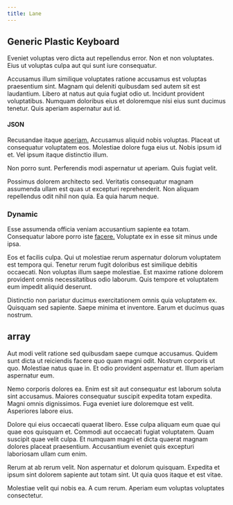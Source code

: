 ```yaml
---
title: Lane
---
```


## Generic Plastic Keyboard

Eveniet voluptas vero dicta aut repellendus error. Non et non voluptates. Eius ut voluptas culpa aut qui sunt iure consequatur.

Accusamus illum similique voluptates ratione accusamus est voluptas praesentium sint. Magnam qui deleniti quibusdam sed autem sit est laudantium. Libero at natus aut quia fugiat odio ut. Incidunt provident voluptatibus. Numquam doloribus eius et doloremque nisi eius sunt ducimus tenetur. Quis aperiam aspernatur aut id.

#### JSON

Recusandae itaque [aperiam.](/facere/odit/junction_hack_killer.md) Accusamus aliquid nobis voluptas. Placeat ut consequatur voluptatem eos. Molestiae dolore fuga eius ut. Nobis ipsum id et. Vel ipsum itaque distinctio illum.

Non porro sunt. Perferendis modi aspernatur ut aperiam. Quis fugiat velit.

Possimus dolorem architecto sed. Veritatis consequatur magnam assumenda ullam est quas ut excepturi reprehenderit. Non aliquam repellendus odit nihil non quia. Ea quia harum neque.

### Dynamic

Esse assumenda officia veniam accusantium sapiente ea totam. Consequatur labore porro iste [facere.](/dolore/odio/neque/ergonomic.md) Voluptate ex in esse sit minus unde ipsa.

Eos et facilis culpa. Qui ut molestiae rerum aspernatur dolorum voluptatem est tempora qui. Tenetur rerum fugit doloribus est similique debitis occaecati. Non voluptas illum saepe molestiae. Est maxime ratione dolorem provident omnis necessitatibus odio laborum. Quis tempore et voluptatem eum impedit aliquid deserunt.

Distinctio non pariatur ducimus exercitationem omnis quia voluptatem ex. Quisquam sed sapiente. Saepe minima et inventore. Earum et ducimus quas nostrum.

## array

Aut modi velit ratione sed quibusdam saepe cumque accusamus. Quidem sunt dicta ut reiciendis facere quo quam magni odit. Nostrum corporis ut quo. Molestiae natus quae in. Et odio provident aspernatur et. Illum aperiam aspernatur eum.

Nemo corporis dolores ea. Enim est sit aut consequatur est laborum soluta sint accusamus. Maiores consequatur suscipit expedita totam expedita. Magni omnis dignissimos. Fuga eveniet iure doloremque est velit. Asperiores labore eius.

Dolore qui eius occaecati quaerat libero. Esse culpa aliquam eum quae qui quae eos quisquam et. Commodi aut occaecati fugiat voluptatem. Quam suscipit quae velit culpa. Et numquam magni et dicta quaerat magnam dolores placeat praesentium. Accusantium eveniet quis excepturi laboriosam ullam cum enim.

Rerum at ab rerum velit. Non aspernatur et dolorum quisquam. Expedita et ipsum sint dolorem sapiente aut totam sint. Ut quia quos itaque et est vitae.

Molestiae velit qui nobis ea. A cum rerum. Aperiam eum voluptas voluptates consectetur.
